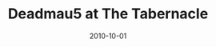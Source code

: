 ---
date: '2010-10-01'
artist: Deadmau5
festival: ''
venue: The Tabernacle
city: Atlanta
state: GA
country: USA
price: free
solo: 'Yes'
title: Deadmau5 at The Tabernacle
slug: 2010-10-01-deadmau5
cover: ''
genre: ''
category: show
tags:
  - free show
  - solo show
created: 02/15/2019
artists:
  - Deadmau5
openers: []
---